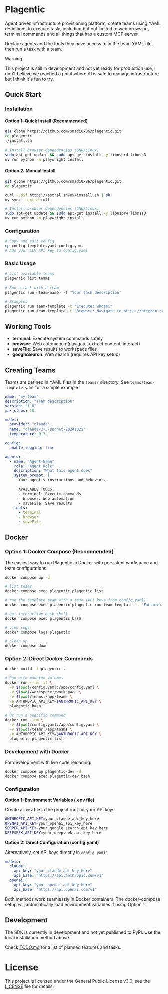 # Plagentic

Agent driven infrastructure provisioning platform, create teams using YAML definitions to execute tasks including but not limited to web browsing, terminal commands and all things that has a custom MCP server.

Declare agents and the tools they have access to in the team YAML file, then run a task with a team.

> [!Warning]
> This project is still in development and not yet ready for production use, I don't believe we reached a point where AI is safe to manage infrastructure but I think it's fun to try.

## Quick Start

### Installation

#### Option 1: Quick Install (Recommended)

```bash
git clone https://github.com/smadi0x86/plagentic.git
cd plagentic
./install.sh

# Install browser dependencies (GNU/Linux)
sudo apt-get update && sudo apt-get install -y libnspr4 libnss3
uv run python -m playwright install
```

#### Option 2: Manual Install

```bash
git clone https://github.com/smadi0x86/plagentic.git
cd plagentic

curl -LsSf https://astral.sh/uv/install.sh | sh
uv sync --extra full

# Install browser dependencies (GNU/Linux)
sudo apt-get update && sudo apt-get install -y libnspr4 libnss3
uv run python -m playwright install
```

### Configuration

```bash
# Copy and edit config
cp config-template.yaml config.yaml
# Add your LLM API key to config.yaml
```

### Basic Usage

```bash
# List available teams
plagentic list teams

# Run a task with a team
plagentic run <team-name> -t "Your task description"

# Examples
plagentic run team-template -t "Execute: whoami"
plagentic run team-template -t "Browser: Navigate to https://httpbin.org/get"
```

## Working Tools

- **terminal**: Execute system commands safely
- **browser**: Web automation (navigate, extract content, interact)
- **saveFile**: Save results to workspace files
- **googleSearch**: Web search (requires API key setup)

## Creating Teams

Teams are defined in YAML files in the `teams/` directory. See `teams/team-template.yaml` for a simple example.

```yaml
name: "my-team"
description: "Team description"
version: "1.0"
max_steps: 10

model:
  provider: "claude"
  name: "claude-3-5-sonnet-20241022"
  temperature: 0.3

config:
  enable_logging: true

agents:
  - name: "Agent-Name"
    role: "Agent Role"
    description: "What this agent does"
    system_prompt: |
      Your agent's instructions and behavior.
      
      AVAILABLE TOOLS:
      - terminal: Execute commands
      - browser: Web automation
      - saveFile: Save results
    tools:
      - terminal
      - browser
      - saveFile
```

## Docker

### Option 1: Docker Compose (Recommended)

The easiest way to run Plagentic in Docker with persistent workspace and team configurations:

```bash
docker compose up -d

# list teams
docker compose exec plagentic plagentic list

# run the template team with a task (API keys from config.yaml)
docker compose exec plagentic plagentic run team-template -t "Execute: whoami"

# get interactive bash shell
docker compose exec plagentic bash

# view logs
docker compose logs plagentic

# clean up
docker compose down
```

### Option 2: Direct Docker Commands

```bash
docker build -t plagentic .

# Run with mounted volumes
docker run --rm -it \
  -v $(pwd)/config.yaml:/app/config.yaml \
  -v $(pwd)/workspace:/workspace \
  -v $(pwd)/teams:/app/teams \
  -e ANTHROPIC_API_KEY=$ANTHROPIC_API_KEY \
  plagentic bash

# Or run a specific command
docker run --rm \
  -v $(pwd)/config.yaml:/app/config.yaml \
  -v $(pwd)/teams:/app/teams \
  -e ANTHROPIC_API_KEY=$ANTHROPIC_API_KEY \
  plagentic plagentic list
```

### Development with Docker

For development with live code reloading:

```bash
docker compose up plagentic-dev -d
docker compose exec plagentic-dev bash
```

### Configuration

**Option 1: Environment Variables (.env file)**

Create a `.env` file in the project root for your API keys:

```bash
ANTHROPIC_API_KEY=your_claude_api_key_here
OPENAI_API_KEY=your_openai_api_key_here
SERPER_API_KEY=your_google_search_api_key_here
DEEPSEEK_API_KEY=your_deepseek_api_key_here
```

**Option 2: Direct Configuration (config.yaml)**

Alternatively, set API keys directly in `config.yaml`:

```yaml
models:
  claude:
    api_key: "your_claude_api_key_here"
    api_base: "https://api.anthropic.com/v1"
  openai:
    api_key: "your_openai_api_key_here" 
    api_base: "https://api.openai.com/v1"
```

Both methods work seamlessly in Docker containers. The docker-compose setup will automatically load environment variables if using Option 1.

## Development

The SDK is currently in development and not yet published to PyPI. Use the local installation method above.

Check [TODO.md](TODO.md) for a list of planned features and tasks.

# License

This project is licensed under the General Public License v3.0, see the [LICENSE](LICENSE) file for details.
